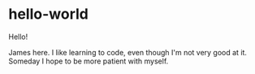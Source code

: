 # hello-world

Hello!

James here. I like learning to code, even though I'm not very good at it.
Someday I hope to be more patient with myself.
